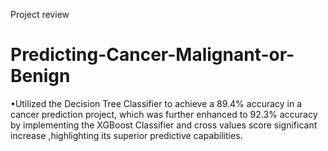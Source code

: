 Project review 

# Predicting-Cancer-Malignant-or-Benign
•Utilized the Decision Tree Classifier to achieve a 89.4% accuracy in a cancer prediction project, which was further enhanced to 92.3% accuracy by implementing the XGBoost Classifier and cross values score significant increase ,highlighting its superior predictive capabilities.
